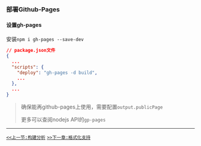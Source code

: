 ### 部署Github-Pages

#### 设置gh-pages

安装`npm i gh-pages --save-dev`

```json
// package.json文件
{
  ...
  "scripts": {
    "deploy": "gh-pages -d build",
    ...
  },
  ...
}
```
>确保能再github-pages上使用，需要配置`output.publicPage`
>
>更多可以查阅nodejs API的`gp-pages`

-----

[`<<上一节:构建分析`](./Analyzing-Build-Statistics.md)
[`>>下一章:格式化支持`](../Loading-Assets/Formats-Supported.md)